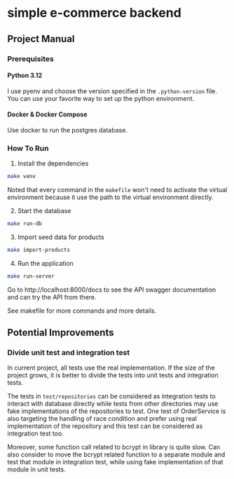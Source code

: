 # simple e-commerce backend

## Project Manual

### Prerequisites

#### Python 3.12

I use pyenv and choose the version specified in the `.python-version` file. You can use your favorite way to set up the python environment.

#### Docker & Docker Compose

Use docker to run the postgres database.

### How To Run

1. Install the dependencies

```bash
make venv
```

Noted that every command in the `makefile` won't need to activate the virtual environment because it use the path to the virtual environment directly.

2. Start the database

```bash
make run-db
```

3. Import seed data for products

```bash
make import-products
```

4. Run the application

```bash
make run-server
```

Go to http://localhost:8000/docs to see the API swagger documentation and can try the API from there.

See makefile for more commands and more details.

## Potential Improvements

### Divide unit test and integration test

In current project, all tests use the real implementation. If the size of the project grows, it is better to divide the tests into unit tests and integration tests.

The tests in `test/repositories` can be considered as integration tests to interact with database directly while tests from other directories may use fake implementations of the repositories to test. One test of OrderService is also targeting the handling of race condition and prefer using real implementation of the repository and this test can be considered as integration test too.

Moreover, some function call related to bcrypt in library is quite slow. Can also consider to move the bcrypt related function to a separate module and test that module in integration test, while using fake implementation of that module in unit tests.
